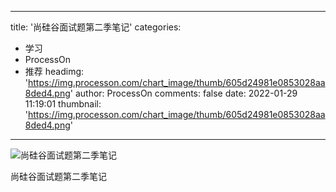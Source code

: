 
---
title: '尚硅谷面试题第二季笔记'
categories: 
 - 学习
 - ProcessOn
 - 推荐
headimg: 'https://img.processon.com/chart_image/thumb/605d24981e0853028aa8ded4.png'
author: ProcessOn
comments: false
date: 2022-01-29 11:19:01
thumbnail: 'https://img.processon.com/chart_image/thumb/605d24981e0853028aa8ded4.png'
---

<div>   
<img class="thumb" alt="尚硅谷面试题第二季笔记" src="https://img.processon.com/chart_image/thumb/605d24981e0853028aa8ded4.png" referrerpolicy="no-referrer">
<p>尚硅谷面试题第二季笔记</p>  
</div>
            